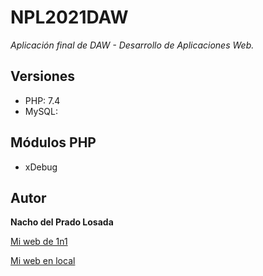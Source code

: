 # NPL2021DAW

_Aplicación final de DAW - Desarrollo de Aplicaciones Web._

## Versiones

* PHP: 7.4
* MySQL: 

## Módulos PHP

* xDebug

## Autor

**Nacho del Prado Losada** 

[Mi web de 1n1](https://daw202.ieslossauces.es/)

[Mi web en local](https://daw202.sauces.local/)
